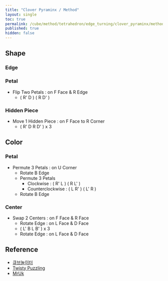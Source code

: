 ```yaml
---
title: "Clover Pyraminx / Method"
layout: single
toc: true
permalink: /cube/method/tetrahedron/edge_turning/clover_pyraminx/method
published: true
hidden: false
---
```


<head>
  <base target="_blank">
</head>



## Shape

### Edge

### Petal

- Flip Two Petals : on F Face & R Edge
  - ( R' D ) ( R D' )

### Hidden Piece

- Move 1 Hidden Piece : on F Face to R Corner
  - ( R' D R D' ) x 3



## Color

### Petal

- Permute 3 Petals : on U Corner
  - Rotate B Edge
  - Permute 3 Petals
    - Clockwise : ( R' L ) ( R L' )
    - Counterclockwise : ( L R' ) ( L' R )
  - Rotate B Edge

### Center

- Swap 2 Centers : on F Face & R Face
  - Rotate Edge : on L Face & D Face
  - ( L' B L B' ) x 3
  - Rotate Edge : on L Face & D Face



## Reference

- [큐브놀이터](https://youtu.be/85_Zb7q5K70)
- [Twisty Puzzling](https://youtu.be/DHszKFPA2Tc)
- [MrUk](https://youtu.be/gSI5dhuFupE)
